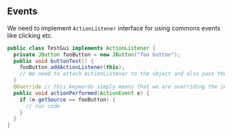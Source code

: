 ## Events
We need to implement `ActionListener` interface for using commons events like clicking etc.

```java
public class TestGui implements ActionListener {
  private JButton fooButton = new JButton("foo button");
  public void buttonTest() {
    fooButton.addActionListener(this);
    // We need to attach ActionListener to the object and also pass the Gui instance because it needs to know which actionPerformed method to call
  }
  @Override // this keywords simply means that we are overriding the interface method.
  public void actionPerformed(ActionEvent e) {
    if (e.getSource == fooButton) {
      // run code
    }
  }
}
```
